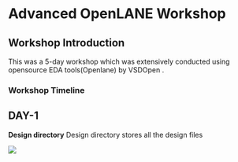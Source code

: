 # Advanced OpenLANE Workshop

## Workshop Introduction
This was a 5-day workshop which was extensively conducted using opensource EDA tools(Openlane) by VSDOpen .

### Workshop Timeline






## DAY-1

**Design directory**
  Design directory stores all the design files

 ![](day_1/Design_directory.PNG)


